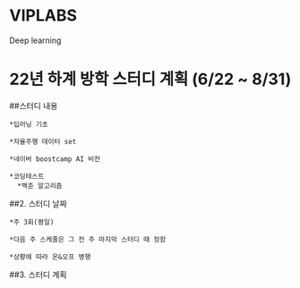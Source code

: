 # VIPLABS
Deep learning


22년 하계 방학 스터디 계획 (6/22 ~ 8/31)
==================================


##스터디 내용

    *딥러닝 기초
   
    *자율주행 데이터 set
   
    *네이버 boostcamp AI 비전
   
    *코딩테스트
      *백준 알고리즘
      
##2. 스터디 날짜

    *주 3회(평일)
    
    *다음 주 스케줄은 그 전 주 마지막 스터디 때 정함
    
    *상황에 따라 온&오프 병행


##3. 스터디 계획

    
